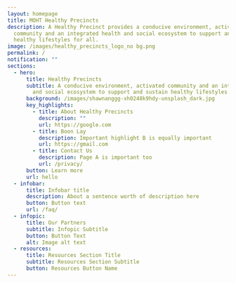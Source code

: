 ```yaml
---
layout: homepage
title: MOHT Healthy Precincts
description: A Healthy Precinct provides a conducive environment, activated
  community and an integrated health and social ecosystem to support and sustain
  healthy lifestyles for all.
image: /images/healthy_precincts_logo_no bg.png
permalink: /
notification: ""
sections:
  - hero:
      title: Healthy Precincts
      subtitle: A conducive environment, activated community and an integrated health
        and social ecosystem to support and sustain healthy lifestyles for all.
      background: /images/shawnanggg-xh0248k9hdy-unsplash_dark.jpg
      key_highlights:
        - title: About Healthy Precincts
          description: ""
          url: https://google.com
        - title: Boon Lay
          description: Important highlight B is equally important
          url: https://gmail.com
        - title: Contact Us
          description: Page A is important too
          url: /privacy/
      button: Learn more
      url: hello
  - infobar:
      title: Infobar title
      description: About a sentence worth of description here
      button: Button text
      url: /faq/
  - infopic:
      title: Our Partners
      subtitle: Infopic Subtitle
      button: Button Text
      alt: Image alt text
  - resources:
      title: Resources Section Title
      subtitle: Resources Section Subtitle
      button: Resources Button Name
---
```

